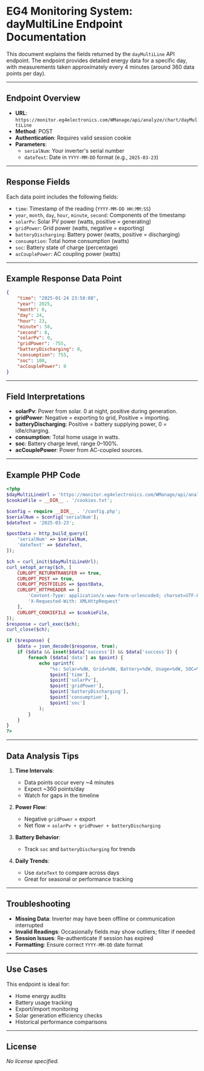 # EG4 Monitoring System: dayMultiLine Endpoint Documentation

This document explains the fields returned by the `dayMultiLine` API endpoint. The endpoint provides detailed energy data for a specific day, with measurements taken approximately every 4 minutes (around 360 data points per day).

---

## Endpoint Overview

- **URL**: `https://monitor.eg4electronics.com/WManage/api/analyze/chart/dayMultiLine`
- **Method**: POST
- **Authentication**: Requires valid session cookie
- **Parameters**:
  - `serialNum`: Your inverter's serial number
  - `dateText`: Date in `YYYY-MM-DD` format (e.g., `2025-03-23`)

---

## Response Fields

Each data point includes the following fields:

- `time`: Timestamp of the reading (`YYYY-MM-DD HH:MM:SS`)
- `year`, `month`, `day`, `hour`, `minute`, `second`: Components of the timestamp
- `solarPv`: Solar PV power (watts, positive = generating)
- `gridPower`: Grid power (watts, negative = exporting)
- `batteryDischarging`: Battery power (watts, positive = discharging)
- `consumption`: Total home consumption (watts)
- `soc`: Battery state of charge (percentage)
- `acCouplePower`: AC coupling power (watts)

---

## Example Response Data Point

```json
{
    "time": "2025-01-24 23:58:08",
    "year": 2025,
    "month": 0,
    "day": 24,
    "hour": 23,
    "minute": 58,
    "second": 8,
    "solarPv": 0,
    "gridPower": -755,
    "batteryDischarging": 0,
    "consumption": 755,
    "soc": 100,
    "acCouplePower": 0
}
```

---

## Field Interpretations

- **solarPv**: Power from solar. 0 at night, positive during generation.
- **gridPower**: Negative = exporting to grid, Positive = importing.
- **batteryDischarging**: Positive = battery supplying power, 0 = idle/charging.
- **consumption**: Total home usage in watts.
- **soc**: Battery charge level, range 0–100%.
- **acCouplePower**: Power from AC-coupled sources.

---

## Example PHP Code

```php
<?php
$dayMultiLineUrl = 'https://monitor.eg4electronics.com/WManage/api/analyze/chart/dayMultiLine';
$cookieFile = __DIR__ . '/cookies.txt';

$config = require __DIR__ . '/config.php';
$serialNum = $config['serialNum'];
$dateText = '2025-03-23';

$postData = http_build_query([
    'serialNum' => $serialNum,
    'dateText' => $dateText,
]);

$ch = curl_init($dayMultiLineUrl);
curl_setopt_array($ch, [
    CURLOPT_RETURNTRANSFER => true,
    CURLOPT_POST => true,
    CURLOPT_POSTFIELDS => $postData,
    CURLOPT_HTTPHEADER => [
        'Content-Type: application/x-www-form-urlencoded; charset=UTF-8',
        'X-Requested-With: XMLHttpRequest'
    ],
    CURLOPT_COOKIEFILE => $cookieFile,
]);
$response = curl_exec($ch);
curl_close($ch);

if ($response) {
    $data = json_decode($response, true);
    if ($data && isset($data['success']) && $data['success']) {
        foreach ($data['data'] as $point) {
            echo sprintf(
                "%s: Solar=%dW, Grid=%dW, Battery=%dW, Usage=%dW, SOC=%d%%\n",
                $point['time'],
                $point['solarPv'],
                $point['gridPower'],
                $point['batteryDischarging'],
                $point['consumption'],
                $point['soc']
            );
        }
    }
}
?>
```

---

## Data Analysis Tips

1. **Time Intervals**:
   - Data points occur every ~4 minutes
   - Expect ~360 points/day
   - Watch for gaps in the timeline

2. **Power Flow**:
   - Negative `gridPower` = export
   - Net flow = `solarPv + gridPower + batteryDischarging`

3. **Battery Behavior**:
   - Track `soc` and `batteryDischarging` for trends

4. **Daily Trends**:
   - Use `dateText` to compare across days
   - Great for seasonal or performance tracking

---

## Troubleshooting

- **Missing Data**: Inverter may have been offline or communication interrupted
- **Invalid Readings**: Occasionally fields may show outliers; filter if needed
- **Session Issues**: Re-authenticate if session has expired
- **Formatting**: Ensure correct `YYYY-MM-DD` date format

---

## Use Cases

This endpoint is ideal for:

- Home energy audits
- Battery usage tracking
- Export/import monitoring
- Solar generation efficiency checks
- Historical performance comparisons

---

## License

_No license specified._

